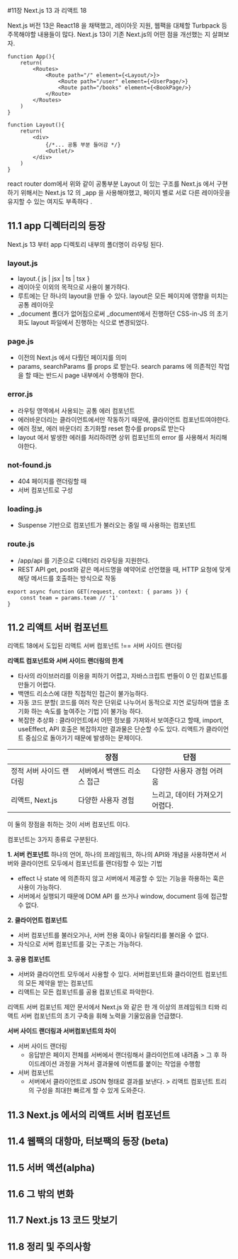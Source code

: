 #11장 Next.js 13 과 리액트 18

Next.js 버전 13은 React18 을 채택했고, 레이아웃 지원, 웹팩을 대체할 Turbpack 등 주목해야할 내용들이 많다.  Next.js 13이 기존 Next.js의 어떤 점을 개선했는 지 살펴보자.

```tsx 
function App(){
	return(
		<Routes>
			<Route path="/" element={<Layout/>}>
				<Route path="/user" element={<UserPage/>}
				<Route path="/books" element={<BookPage/>}
			</Route>
		</Routes>
	)
}

function Layout(){
	return(
		<div>
			{/*... 공통 부분 들어감 */}
			<Outlet/>
		</div>
	)
}

```
react router dom에서 위와 같이 공통부분 Layout 이 있는 구조를 Next.js 에서 구현하기 위해서는 Next.js 12 의 _app 을 사용해야했고, 페이지 별로 서로 다른 레이아웃을 유지할 수 있는 여지도 부족하다 .
## 11.1 app 디렉터리의 등장

Next.js 13 부터 app 디렉토리 내부의 폴더명이 라우팅 된다. 

### layout.js
- layout.{ js | jsx | ts | tsx } 
- 레이아웃 이외의 목적으로 사용이 불가하다.
- 루트에는 단 하나의 layout을 만들 수 있다. layout은 모든 페이지에 영향을 미치는 공통 레이아웃
-  \_document 폴더가 없어짐으로써 \_document에서 진행하던 CSS-in-JS 의 초기화도 layout 파일에서 진행하는 식으로 변경되었다.
### page.js
- 이전의 Next.js 에서 다뤘던 페이지를 의미
- params, searchParams 를 props 로 받는다. search params 에 의존적인 작업을 할 때는 반드시 page 내부에서 수행해야 한다.
### error.js
- 라우팅 영역에서 사용되는 공통 에러 컴포넌트
- 에러바운더리는 클라이언트에서만 작동하기 때문에, 클라이언트 컴포넌트여야한다.
- 에러 정보, 에러 바운더리 초기화할 reset 함수를 props로 받는다 
- layout 에서 발생한 에러를 처리하려면 상위 컴포넌트의 error 를 사용해서 처리해야한다.
### not-found.js
- 404 페이지를 랜더링할 때
- 서버 컴포넌트로 구성
### loading.js
- Suspense 기반으로 컴포넌트가 불러오는 중일 때 사용하는 컴포넌트
### route.js
- /app/api 를 기준으로 디렉터리 라우팅을 지원한다.
- REST API get, post와 같은 메서드명을 예약어로 선언했을 때, HTTP 요청에 맞게 해당 메서드를 호출하는 방식으로 작동
```tsx
export async function GET(request, context: { params }) {
	const team = params.team // '1'
}
```

## 11.2 리액트 서버 컴포넌트
리액트 18에서 도입된 리액트 서버 컴포넌트 !== 서버 사이드 랜더링

**리액트 컴포넌트와 서버 사이드 랜더링의 한계**
- 타사의 라이브러리를 이용을 피하기 어렵고, 자바스크립트 번들이 0 인 컴포넌트를 만들기 어렵다. 
- 백앤드 리소스에 대한 직접적인 접근이 불가능하다. 
- 자동 코드 분할( 코드를 여러 작은 단위로 나누어서 동적으로 지연 로딩하며 앱을 초기화 하는 속도를 높여주는 기법 )이 불가능 하다. 
- 복잡한 추상화 : 클라이언트에서 어떤 정보를 가져와서 보여준다고 할때, import, useEffect, API 호출은 복잡하지만 결과물은 단순할 수도 있다.
리액트가 클라이언트 중심으로 돌아가기 때문에 발생하는 문제이다. 

|               | 장점              | 단점                 |
| ------------- | --------------- | ------------------ |
| 정적 서버 사이드 랜더링 | 서버에서 백앤드 리소스 접근 | 다양한 사용자 경험 어려움     |
| 리액트, Next.js  | 다양한 사용자 경험      | 느리고, 데이터 가져오기 어렵다. |
이 둘의  장점을 취하는 것이 서버 컴포넌트 이다.

컴포넌트는 3가지 종류로 구분된다. 

**1. 서버 컨포넌트**
하나의 언어, 하나의 프레임워크, 하나의 API와 개념을 사용하면서 서버와 클라이언트 모두에서 컴포넌트를 랜더링할 수 있는 기법
- effect 나 state 에 의존하지 않고 서버에서 제공할 수 있는 기능을 하용하는 훅은 사용이 가능하다.
- 서버에서 실행되기 때문에 DOM API 를 쓰거나 window, document 등에 접근할 수 없다.

**2. 클라이언트 컴포넌트**
- 서버 컴포넌트를 불러오거나, 서버 전용 훅이나 유틸리티를 불러올 수 없다.
- 자식으로 서버 컴포넌트를 갖는 구조는 가능하다.

**3. 공용 컴포넌트**
- 서버와 클라이언트 모두에서 사용할 수 있다. 서버컴포넌트와 클라이언트 컴포넌트의 모든 제약을 받는 컴포넌트
- 리액트는 모든 컴포넌트를 공용 컴포넌트로 파악한다. 

리액트 서버 컴포넌트 제안 문서에서 Next.js 와 같은 한 개 이상의 프레임워크 티뫄 리액트 서버 컴포넌트의 초기 구축을 휘해 노력을 기울있음을 언급했다. 

**서버 사이드 랜더링과 서버컴포넌트의 차이**
- 서버 사이드 랜더링
	- 응답받은 페이지 전체를 서버에서 랜더링해서 클라이언트에 내려줌 > 그 후 하이드레이션 과정을 거쳐서 결과물에 이벤트를 붙이는 작업을 수행함
- 서버 컴포넌트
	- 서버에서 클라이언트로 JSON 형태로 결과를 보낸다. > 리액트 컴포넌트 트리의 구성을 최대한 빠르게 할 수 있게 도와준다. 

## 11.3 Next.js 에서의 리액트 서버 컴포넌트

## 11.4 웹팩의 대항마, 터보팩의 등장 (beta)

## 11.5 서버 액션(alpha)

## 11.6 그 밖의 변화 

## 11.7 Next.js 13 코드 맛보기

## 11.8 정리 및 주의사항
